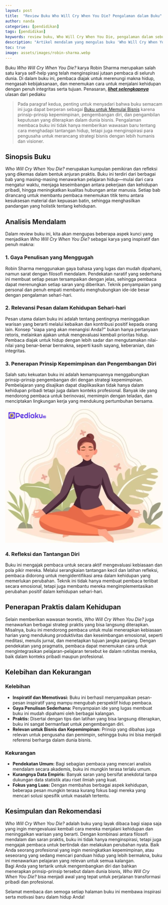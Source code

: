 ```yaml
---
layout: post
title:  "Review Buku Who Will Cry When You Die? Pengalaman dalam Buku"
author: nanda
categories: [pendidikan]
tags: [pendidikan]
keywords: review buku, Who Will Cry When You Die, pengalaman dalam sebuah buku, buku untuk memulai bisnis, Robin Sharma, self-help, pengembangan diri, buku inspiratif"
description: "Artikel mendalam yang mengulas buku 'Who Will Cry When You Die?' karya Robin Sharma, menyajikan sinopsis, analisis, dan pengalaman inspiratif yang dapat dijadikan referensi untuk pengembangan diri serta strategi bisnis"
toc: true
image: assets/images/robin-sharma.webp
---
```


Buku *Who Will Cry When You Die?* karya Robin Sharma merupakan salah satu karya self-help yang telah menginspirasi jutaan pembaca di seluruh dunia. Di dalam buku ini, pembaca diajak untuk merenungi makna hidup, mengasah kebijaksanaan, dan menemukan cara untuk menjalani kehidupan dengan penuh integritas serta tujuan. Penasaran, ***[lihat selengkapnya](https://www.20thcenturydirect.com/)*** ulasan dari pediaku 

>Pada paragraf kedua, penting untuk menyadari bahwa buku semacam ini juga dapat berperan sebagai [Buku untuk Memulai Bisnis](https://www.20thcenturydirect.com/2025/02/02/5-buku-yang-harus-dibaca-sebelum-memulai-bisnis-sendiri/) karena prinsip-prinsip kepemimpinan, pengembangan diri, dan pengambilan keputusan yang diterapkan dalam dunia bisnis. Pengalaman membaca buku ini tidak hanya memberikan wawasan baru tentang cara menghadapi tantangan hidup, tetapi juga menginspirasi para pengusaha untuk merancang strategi bisnis dengan lebih humanis dan visioner.

## Sinopsis Buku

*Who Will Cry When You Die?* merupakan kumpulan pemikiran dan refleksi yang dikemas dalam bentuk anjuran praktis. Buku ini terdiri dari berbagai bab yang masing-masing menawarkan pelajaran hidup—mulai dari cara mengatur waktu, menjaga keseimbangan antara pekerjaan dan kehidupan pribadi, hingga meningkatkan kualitas hubungan antar manusia. Setiap bab dirancang untuk membantu pembaca menemukan titik temu antara kesuksesan material dan kepuasan batin, sehingga menghasilkan pandangan yang holistik tentang kehidupan.

## Analisis Mendalam

Dalam review buku ini, kita akan mengupas beberapa aspek kunci yang menjadikan *Who Will Cry When You Die?* sebagai karya yang inspiratif dan penuh makna:

### 1. Gaya Penulisan yang Menggugah

Robin Sharma menggunakan gaya bahasa yang lugas dan mudah dipahami, namun sarat dengan filosofi mendalam. Pendekatan naratif yang sederhana ini membuat setiap pesan tersampaikan dengan jelas, sehingga pembaca dapat merenungkan setiap saran yang diberikan. Teknik penyampaian yang personal dan penuh empati membantu menghubungkan ide-ide besar dengan pengalaman sehari-hari.

### 2. Relevansi Pesan dalam Kehidupan Sehari-hari

Pesan utama dalam buku ini adalah tentang pentingnya meninggalkan warisan yang berarti melalui kebaikan dan kontribusi positif kepada orang lain. Konsep "siapa yang akan menangisi Anda?" bukan hanya pertanyaan retoris, melainkan ajakan untuk mengevaluasi kembali prioritas hidup. Pembaca diajak untuk hidup dengan lebih sadar dan mengutamakan nilai-nilai yang benar-benar bermakna, seperti kasih sayang, keberanian, dan integritas.

### 3. Penerapan Prinsip Kepemimpinan dan Pengembangan Diri

Salah satu kekuatan buku ini adalah kemampuannya menggabungkan prinsip-prinsip pengembangan diri dengan strategi kepemimpinan. Pembelajaran yang disajikan dapat diaplikasikan tidak hanya dalam kehidupan pribadi tetapi juga dalam konteks profesional. Banyak ide yang mendorong pembaca untuk berinovasi, memimpin dengan teladan, dan menciptakan lingkungan kerja yang mendukung pertumbuhan bersama.

![refleksi diri](/assets/images/refleksi.webp)
### 4. Refleksi dan Tantangan Diri

Buku ini mengajak pembaca untuk secara aktif mengevaluasi kebiasaan dan pola pikir mereka. Melalui serangkaian tantangan kecil dan latihan refleksi, pembaca didorong untuk mengidentifikasi area dalam kehidupan yang memerlukan perubahan. Teknik ini tidak hanya membuat pembaca terlibat secara emosional, tetapi juga membantu mereka mengimplementasikan perubahan positif dalam kehidupan sehari-hari.

## Penerapan Praktis dalam Kehidupan

Selain memberikan wawasan teoretis, *Who Will Cry When You Die?* juga menawarkan berbagai strategi praktis yang bisa langsung diterapkan. Misalnya, buku ini mendorong pembaca untuk mulai menerapkan kebiasaan harian yang mendukung produktivitas dan keseimbangan emosional, seperti meditasi, menulis jurnal, dan menetapkan tujuan jangka panjang. Dengan pendekatan yang pragmatis, pembaca dapat menemukan cara untuk mengintegrasikan pelajaran-pelajaran tersebut ke dalam rutinitas mereka, baik dalam konteks pribadi maupun profesional.

## Kelebihan dan Kekurangan

### Kelebihan
- **Inspiratif dan Memotivasi:** Buku ini berhasil menyampaikan pesan-pesan inspiratif yang mampu mengubah perspektif hidup pembaca.
- **Gaya Penulisan Sederhana:** Penyampaian ide yang lugas membuat buku ini mudah dipahami oleh berbagai kalangan.
- **Praktis:** Disertai dengan tips dan latihan yang bisa langsung diterapkan, buku ini sangat bermanfaat untuk pengembangan diri.
- **Relevan untuk Bisnis dan Kepemimpinan:** Prinsip yang dibahas juga relevan untuk pengusaha dan pemimpin, sehingga buku ini bisa menjadi referensi berharga dalam dunia bisnis.

### Kekurangan
- **Pendekatan Umum:** Bagi sebagian pembaca yang mencari analisis mendalam secara akademis, buku ini mungkin terasa terlalu umum.
- **Kurangnya Data Empiris:** Banyak saran yang bersifat anekdotal tanpa dukungan data statistik atau riset ilmiah yang kuat.
- **Fokus yang Luas:** Dengan membahas berbagai aspek kehidupan, beberapa pesan mungkin terasa kurang fokus bagi mereka yang mencari solusi spesifik untuk masalah tertentu.

## Kesimpulan dan Rekomendasi

*Who Will Cry When You Die?* adalah buku yang layak dibaca bagi siapa saja yang ingin mengevaluasi kembali cara mereka menjalani kehidupan dan meninggalkan warisan yang berarti. Dengan kombinasi antara filosofi mendalam dan saran praktis, buku ini tidak hanya menginspirasi, tetapi juga mengajak pembaca untuk bertindak dan melakukan perubahan nyata. Baik Anda seorang profesional yang ingin meningkatkan kepemimpinan, atau seseorang yang sedang mencari panduan hidup yang lebih bermakna, buku ini menawarkan pelajaran yang relevan untuk semua kalangan.  
Bagi Anda yang tertarik untuk mengembangkan diri dan bahkan menerapkan prinsip-prinsip tersebut dalam dunia bisnis, *Who Will Cry When You Die?* bisa menjadi awal yang tepat untuk perjalanan transformasi pribadi dan profesional.

Selamat membaca dan semoga setiap halaman buku ini membawa inspirasi serta motivasi baru dalam hidup Anda!